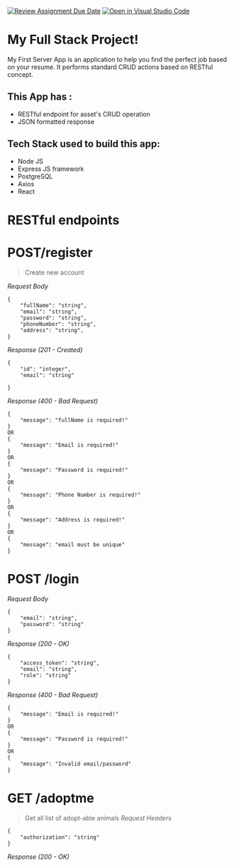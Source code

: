 [![Review Assignment Due Date](https://classroom.github.com/assets/deadline-readme-button-24ddc0f5d75046c5622901739e7c5dd533143b0c8e959d652212380cedb1ea36.svg)](https://classroom.github.com/a/0302N4UV)
[![Open in Visual Studio Code](https://classroom.github.com/assets/open-in-vscode-718a45dd9cf7e7f842a935f5ebbe5719a5e09af4491e668f4dbf3b35d5cca122.svg)](https://classroom.github.com/online_ide?assignment_repo_id=12856539&assignment_repo_type=AssignmentRepo)

# My Full Stack Project!

My First Server App is an application to help you find the perfect job based on your resume. It performs standard CRUD actions based on RESTful concept.

## This App has :

- RESTful endpoint for asset's CRUD operation
- JSON formatted response

## Tech Stack used to build this app:

- Node JS
- Express JS framework
- PostgreSQL
- Axios
- React

# RESTful endpoints

# POST/register

> Create new account

_Request Body_

```
{
    "fullName": "string",
    "email": "string",
    "password": "string",
    "phoneNumber": "string",
    "address": "string",
}
```

_Response (201 - Created)_

```
{
    "id": "integer",
    "email": "string"

}
```

_Response (400 - Bad Request)_

```
{
    "message": "fullName is required!"
}
OR
{
    "message": "Email is required!"
}
OR
{
    "message": "Password is required!"
}
OR
{
    "message": "Phone Number is required!"
}
OR
{
    "message": "Address is required!"
}
OR
{
    "message": "email must be unique"
}
```

# POST /login

_Request Body_

```
{
    "email": "string",
    "password": "string"
}
```

_Response (200 - OK)_

```
{
    "access_token": "string",
    "email": "string",
    "role": "string"
}
```

_Response (400 - Bad Request)_

```
{
    "message": "Email is required!"
}
OR
{
    "message": "Password is required!"
}
OR
{
    "message": "Invalid email/password"
}
```

# GET /adoptme

> Get all list of adopt-able animals
> _Request Headers_

```
{
    "authorization": "string"
}
```

_Response (200 - OK)_
